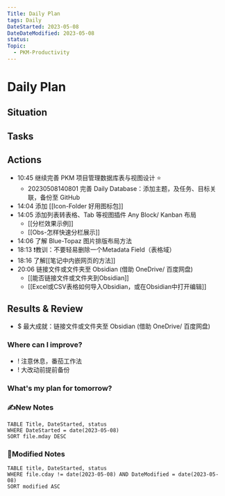 ```yaml
---
Title: Daily Plan
tags: Daily
DateStarted: 2023-05-08
DateDateModified: 2023-05-08
status:
Topic:
  - PKM-Productivity
---
```


# Daily Plan
## Situation

## Tasks

## Actions

- 10:45 继续完善 PKM 项目管理数据库表与视图设计 ⭐
  - 20230508140801 完善 Daily Database：添加主题，及任务、目标关联，备份至 GitHub
- 14:04 添加 [[Icon-Folder 好用图标包]]
- 14:05 添加列表转表格、Tab 等视图插件 Any Block/ Kanban 布局
	- [[分栏效果示例]]
	- [[Obs-怎样快速分栏展示]]
- 14:06 了解 Blue-Topaz 图片排版布局方法
- 18:13 ❗教训：不要轻易删除一个Metadata Field（表格域）
- 18:16 了解[[笔记中内嵌网页的方法]]
- 20:06 链接文件或文件夹至 Obsidian (借助 OneDrive/ 百度网盘)
	- [[能否链接文件或文件夹到Obsidian]]
	- [[Excel或CSV表格如何导入Obsidian，或在Obsidian中打开编辑]]

## Results & Review
- $ 最大成就：链接文件或文件夹至 Obsidian (借助 OneDrive/ 百度网盘)
### Where can I improve?
- ! 注意休息，番茄工作法
- ! 大改动前提前备份
### What's my plan for tomorrow?

### ✍️New Notes

```dataview
TABLE Title, DateStarted, status
WHERE DateStarted = date(2023-05-08)
SORT file.mday DESC
```

### 📝Modified Notes

```dataview
TABLE title, DateStarted, status
WHERE file.cday != date(2023-05-08) AND DateModified = date(2023-05-08)
SORT modified ASC
```
